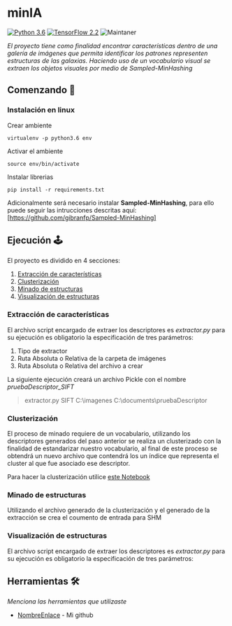 # minIA
[![Python 3.6](https://img.shields.io/badge/python-3.6-blue.svg)](https://www.python.org/downloads/release/python-360/)
[![TensorFlow 2.2](https://img.shields.io/badge/tensorflow-2.2-brightgreen)](https://github.com/tensorflow/tensorflow/releases/tag/v2.2.0)
![Maintaner](https://img.shields.io/badge/OpenCV_contrib_python-3.4.2.16-blue)

_El proyecto tiene como finalidad encontrar características dentro de una galería de imágenes que permita identificar los patrones representen estructuras de las galaxias. Haciendo uso de un vocabulario visual se extraen los objetos visuales por medio de Sampled-MinHashing_

## Comenzando 🚀

### Instalación en linux

Crear ambiente

```
virtualenv -p python3.6 env
```

Activar el ambiente

```
source env/bin/activate
```

Instalar librerias 

```
pip install -r requirements.txt
```

Adicionalmente será necesario instalar **Sampled-MinHashing**, para ello puede seguir las intrucciones descritas aquí: [https://github.com/gibranfp/Sampled-MinHashing]

## Ejecución :joystick:

El proyecto es dividido en 4 secciones:
1. [Extracción de características](#Extracción-de-características)
2. [Clusterización](#Clusterización)
3. [Minado de estructuras](#Minado-de-estructuras)
4. [Visualización de estructuras](#Visualización-de-estructuras)

### Extracción de características 

El archivo script encargado de extraer los descriptores es _extractor.py_ para su ejecución es obligatorio la especificación de tres parámetros:
1. Tipo de extractor
2. Ruta Absoluta o Relativa de la carpeta de imágenes
3. Ruta Absoluta o Relativa del archivo a crear

La siguiente ejecución creará un archivo Pickle con el nombre _pruebaDescriptor_SIFT_
> extractor.py SIFT C:\imagenes C:\documents\pruebaDescriptor


### Clusterización
El proceso de minado requiere de un vocabulario, utilizando los descriptores generados del paso anterior se realiza un clusterizado con la finalidad de estandarizar nuestro vocabulario, al final de este proceso se obtendrá un nuevo archivo que contendrá los un índice que representa el cluster al que fue asociado ese descriptor. 

Para hacer la clusterización utilice [este Notebook](minIA/notebooks/Etiquetas_por_imagen.ipynb)
### Minado de estructuras 

Utilizando el archivo generado de la clusterización y el generado de la extracción se crea el coumento de entrada para SHM

### Visualización de estructuras 

El archivo script encargado de extraer los descriptores es _extractor.py_ para su ejecución es obligatorio la especificación de tres parámetros:

## Herramientas 🛠️

_Menciona las herramientas que utilizaste_

* [NombreEnlace](https://github.com/PlugInRichi/) - Mi github
